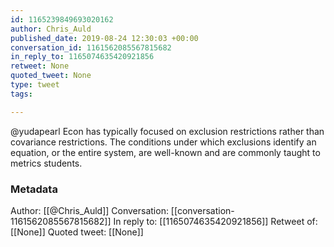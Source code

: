 ```yaml
---
id: 1165239849693020162
author: Chris_Auld
published_date: 2019-08-24 12:30:03 +00:00
conversation_id: 1161562085567815682
in_reply_to: 1165074635420921856
retweet: None
quoted_tweet: None
type: tweet
tags:

---
```


@yudapearl Econ has typically focused on exclusion restrictions rather than covariance restrictions.  The conditions under which exclusions identify an equation, or the entire system, are well-known and are commonly taught to metrics students.

### Metadata

Author: [[@Chris_Auld]]
Conversation: [[conversation-1161562085567815682]]
In reply to: [[1165074635420921856]]
Retweet of: [[None]]
Quoted tweet: [[None]]
